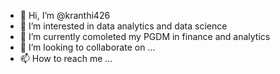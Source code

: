 - 👋 Hi, I’m @kranthi426
- 👀 I’m interested in data analytics and data science
- 🌱 I’m currently comoleted my PGDM in finance and analytics
- 💞️ I’m looking to collaborate on ...
- 📫 How to reach me ...

<!---
kranthi426/kranthi426 is a ✨ special ✨ repository because its `README.md` (this file) appears on your GitHub profile.
You can click the Preview link to take a look at your changes.
--->
